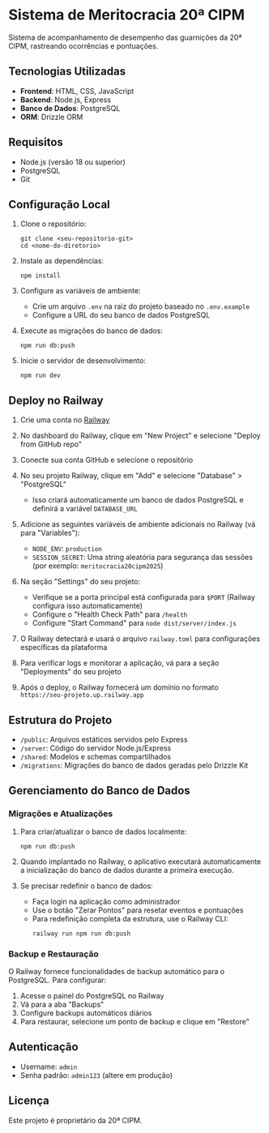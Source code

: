 # Sistema de Meritocracia 20ª CIPM

Sistema de acompanhamento de desempenho das guarnições da 20ª CIPM, rastreando ocorrências e pontuações.

## Tecnologias Utilizadas

- **Frontend**: HTML, CSS, JavaScript
- **Backend**: Node.js, Express
- **Banco de Dados**: PostgreSQL
- **ORM**: Drizzle ORM

## Requisitos

- Node.js (versão 18 ou superior)
- PostgreSQL
- Git

## Configuração Local

1. Clone o repositório:
   ```
   git clone <seu-repositorio-git>
   cd <nome-do-diretorio>
   ```

2. Instale as dependências:
   ```
   npm install
   ```

3. Configure as variáveis de ambiente:
   - Crie um arquivo `.env` na raiz do projeto baseado no `.env.example`
   - Configure a URL do seu banco de dados PostgreSQL

4. Execute as migrações do banco de dados:
   ```
   npm run db:push
   ```

5. Inicie o servidor de desenvolvimento:
   ```
   npm run dev
   ```

## Deploy no Railway

1. Crie uma conta no [Railway](https://railway.app/)

2. No dashboard do Railway, clique em "New Project" e selecione "Deploy from GitHub repo"

3. Conecte sua conta GitHub e selecione o repositório

4. No seu projeto Railway, clique em "Add" e selecione "Database" > "PostgreSQL"
   - Isso criará automaticamente um banco de dados PostgreSQL e definirá a variável `DATABASE_URL`

5. Adicione as seguintes variáveis de ambiente adicionais no Railway (vá para "Variables"):
   - `NODE_ENV`: `production`
   - `SESSION_SECRET`: Uma string aleatória para segurança das sessões (por exemplo: `meritocracia20cipm2025`)

6. Na seção "Settings" do seu projeto:
   - Verifique se a porta principal está configurada para `$PORT` (Railway configura isso automaticamente)
   - Configure o "Health Check Path" para `/health`
   - Configure "Start Command" para `node dist/server/index.js`

7. O Railway detectará e usará o arquivo `railway.toml` para configurações específicas da plataforma

8. Para verificar logs e monitorar a aplicação, vá para a seção "Deployments" do seu projeto

9. Após o deploy, o Railway fornecerá um domínio no formato `https://seu-projeto.up.railway.app`

## Estrutura do Projeto

- `/public`: Arquivos estáticos servidos pelo Express
- `/server`: Código do servidor Node.js/Express
- `/shared`: Modelos e schemas compartilhados
- `/migrations`: Migrações do banco de dados geradas pelo Drizzle Kit

## Gerenciamento do Banco de Dados

### Migrações e Atualizações

1. Para criar/atualizar o banco de dados localmente:
   ```
   npm run db:push
   ```

2. Quando implantado no Railway, o aplicativo executará automaticamente a inicialização do banco de dados durante a primeira execução.

3. Se precisar redefinir o banco de dados:
   - Faça login na aplicação como administrador
   - Use o botão "Zerar Pontos" para resetar eventos e pontuações
   - Para redefinição completa da estrutura, use o Railway CLI:
     ```
     railway run npm run db:push
     ```

### Backup e Restauração

O Railway fornece funcionalidades de backup automático para o PostgreSQL. Para configurar:

1. Acesse o painel do PostgreSQL no Railway
2. Vá para a aba "Backups"
3. Configure backups automáticos diários
4. Para restaurar, selecione um ponto de backup e clique em "Restore"

## Autenticação

- Username: `admin`
- Senha padrão: `admin123` (altere em produção)

## Licença

Este projeto é proprietário da 20ª CIPM.